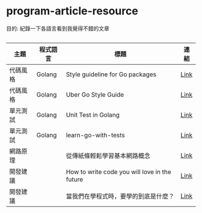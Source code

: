 # program-article-resource
目的: 紀錄一下各語言看到我覺得不錯的文章
##
 | 主題 | 程式語言 | 標題   |連結
| ------ | ------ | ------ | ------ |
| 代碼風格 | Golang  |Style guideline for Go packages | [Link](https://rakyll.org/style-packages/) 
| 代碼風格 | Golang  |Uber Go Style Guide | [Link](https://github.com/uber-go/guide/blob/master/style.md) 
| 單元測試 | Golang  |Unit Test in Golang | [Link](https://medium.com/tunaiku-tech/unit-test-in-golang-57a2a896d90d) 
| 單元測試 | Golang  |learn-go-with-tests | [Link](https://github.com/quii/learn-go-with-tests) 
| 網路原理 |    |從傳紙條輕鬆學習基本網路概念 | [Link](https://hulitw.medium.com/learning-tcp-ip-http-via-sending-letter-5d3299203660) 
| 開發建議 |    |How to write code you will love in the future | [Link](https://medium.com/free-code-camp/how-to-write-code-you-will-love-in-the-future-ee5decae5ce4) 
| 開發建議 |    |當我們在學程式時，要學的到底是什麼？ | [Link](https://hulitw.medium.com/learn-coding-9c572c2fb2) 




